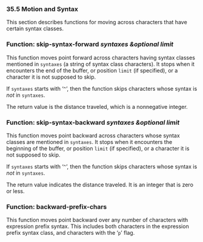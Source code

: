 

### 35.5 Motion and Syntax

This section describes functions for moving across characters that have certain syntax classes.

### Function: **skip-syntax-forward** *syntaxes \&optional limit*

This function moves point forward across characters having syntax classes mentioned in `syntaxes` (a string of syntax class characters). It stops when it encounters the end of the buffer, or position `limit` (if specified), or a character it is not supposed to skip.

If `syntaxes` starts with ‘`^`’, then the function skips characters whose syntax is *not* in `syntaxes`.

The return value is the distance traveled, which is a nonnegative integer.

### Function: **skip-syntax-backward** *syntaxes \&optional limit*

This function moves point backward across characters whose syntax classes are mentioned in `syntaxes`. It stops when it encounters the beginning of the buffer, or position `limit` (if specified), or a character it is not supposed to skip.

If `syntaxes` starts with ‘`^`’, then the function skips characters whose syntax is *not* in `syntaxes`.

The return value indicates the distance traveled. It is an integer that is zero or less.

### Function: **backward-prefix-chars**

This function moves point backward over any number of characters with expression prefix syntax. This includes both characters in the expression prefix syntax class, and characters with the ‘`p`’ flag.
